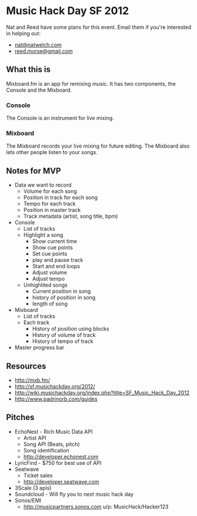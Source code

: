 # Music Hack Day SF 2012

Nat and Reed have some plans for this event. Email them if you're interested in helping out:

  * <nat@natwelch.com>
  * <reed.morse@gmail.com>

## What this is

Mixboard.fm is an app for remixing music. It has two components, the Console and the Mixboard.

### Console

The Console is an instrument for live mixing.

### Mixboard

The Mixboard records your live mixing for future editing. The Mixboard also lets other people listen to your songs.

## Notes for MVP

* Data we want to record
  * Volume for each song
  * Position in track for each song
  * Tempo for each track
  * Position in master track
  * Track metadata (artist, song title, bpm)
* Console
  * List of tracks
  * Highlight a song
    * Show current time
    * Show cue points
    * Set cue points
    * play and pause track
    * Start and end loops
    * Adjust volume
    * Adjust tempo
  * Unhighlited songs
    * Current position in song
    * history of position in song
    * length of song
* Mixboard
  * List of tracks
  * Each track
    * History of position using blocks
    * History of volume of track
    * History of tempo of track
* Master progress bar

## Resources

  * <http://mxb.fm/>
  * <http://sf.musichackday.org/2012/>
  * <http://wiki.musichackday.org/index.php?title=SF_Music_Hack_Day_2012>
  * <http://www.padrinorb.com/guides>

## Pitches

  * EchoNest - Rich Music Data API
    * Artist API
    * Song API (Beats, pitch)
    * Song identification
    * <http://developer.echonest.com>
  * LyricFind - $750 for best use of API
  * Seatwave 
    * Ticket sales
    * <http://developer.seatwave.com>
  * 3Scale (3 apis)
  * Soundcloud - Will fly you to next music hack day
  * Sonos/EMI 
    * <http://musicpartners.sonos.com> u/p: MusicHack/Hacker123
